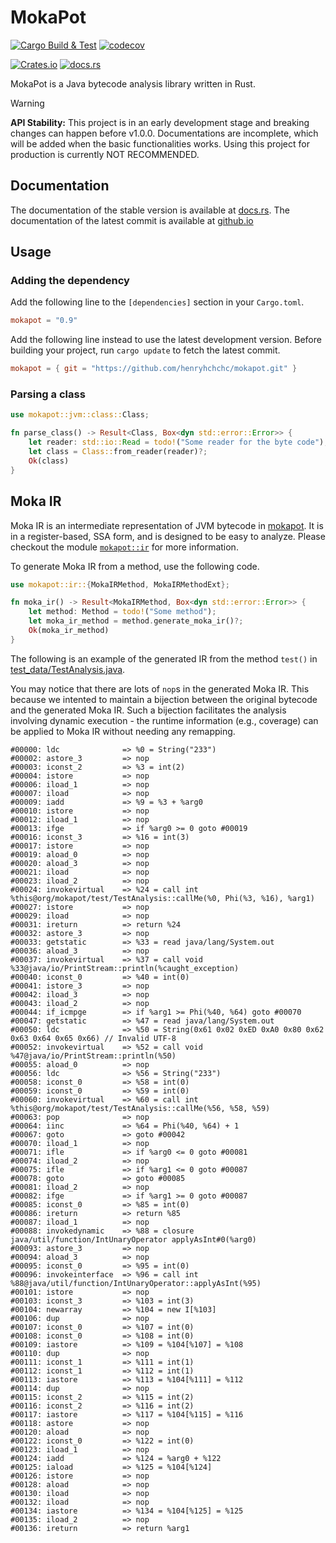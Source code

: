 # MokaPot

[![Cargo Build & Test](https://github.com/henryhchchc/mokapot/actions/workflows/ci.yml/badge.svg)](https://github.com/henryhchchc/mokapot/actions/workflows/ci.yml)
[![codecov](https://codecov.io/gh/henryhchchc/mokapot/graph/badge.svg?token=6M09J26KSM)](https://codecov.io/gh/henryhchchc/mokapot)

[![Crates.io](https://img.shields.io/crates/v/mokapot)](https://crates.io/crates/mokapot)
[![docs.rs](https://img.shields.io/docsrs/mokapot)](https://docs.rs/mokapot)

MokaPot is a Java bytecode analysis library written in Rust.

> [!WARNING]
> **API Stability:** This project is in an early development stage and breaking changes can happen before v1.0.0.
> Documentations are incomplete, which will be added when the basic functionalities works.
> Using this project for production is currently NOT RECOMMENDED.

## Documentation

The documentation of the stable version is available at [docs.rs](https://docs.rs/mokapot).
The documentation of the latest commit is available at [github.io](https://henryhchchc.github.io/mokapot/mokapot/)


## Usage

### Adding the dependency

Add the following line to the `[dependencies]` section in your `Cargo.toml`.
```toml
mokapot = "0.9"
```

Add the following line instead to use the latest development version.
Before building your project, run `cargo update` to fetch the latest commit.
```toml
mokapot = { git = "https://github.com/henryhchchc/mokapot.git" }
```

### Parsing a class

```rust
use mokapot::jvm::class::Class;

fn parse_class() -> Result<Class, Box<dyn std::error::Error>> {
    let reader: std::io::Read = todo!("Some reader for the byte code");
    let class = Class::from_reader(reader)?;
    Ok(class)
}
```

## Moka IR

Moka IR is an intermediate representation of JVM bytecode in [mokapot](https://github.com/henryhchchc/mokapot).
It is in a register-based, SSA form, and is designed to be easy to analyze.
Please checkout the module [`mokapot::ir`](https://docs.rs/mokapot/latest/mokapot/ir/index.html) for more information.

To generate Moka IR from a method, use the following code.

```rust
use mokapot::ir::{MokaIRMethod, MokaIRMethodExt};

fn moka_ir() -> Result<MokaIRMethod, Box<dyn std::error::Error>> {
    let method: Method = todo!("Some method");
    let moka_ir_method = method.generate_moka_ir()?;
    Ok(moka_ir_method)
}
```

The following is an example of the generated IR from the method `test()` in [test_data/TestAnalysis.java](test_data/TestAnalysis.java).

You may notice that there are lots of `nop`s in the generated Moka IR.
This because we intented to maintain a bijection between the original bytecode and the generated Moka IR.
Such a bijection facilitates the analysis involving dynamic execution - the runtime information (e.g., coverage) can be applied to Moka IR without needing any remapping.

```text
#00000: ldc              => %0 = String("233")
#00002: astore_3         => nop
#00003: iconst_2         => %3 = int(2)
#00004: istore           => nop
#00006: iload_1          => nop
#00007: iload            => nop
#00009: iadd             => %9 = %3 + %arg0
#00010: istore           => nop
#00012: iload_1          => nop
#00013: ifge             => if %arg0 >= 0 goto #00019
#00016: iconst_3         => %16 = int(3)
#00017: istore           => nop
#00019: aload_0          => nop
#00020: aload_3          => nop
#00021: iload            => nop
#00023: iload_2          => nop
#00024: invokevirtual    => %24 = call int %this@org/mokapot/test/TestAnalysis::callMe(%0, Phi(%3, %16), %arg1)
#00027: istore           => nop
#00029: iload            => nop
#00031: ireturn          => return %24
#00032: astore_3         => nop
#00033: getstatic        => %33 = read java/lang/System.out
#00036: aload_3          => nop
#00037: invokevirtual    => %37 = call void %33@java/io/PrintStream::println(%caught_exception)
#00040: iconst_0         => %40 = int(0)
#00041: istore_3         => nop
#00042: iload_3          => nop
#00043: iload_2          => nop
#00044: if_icmpge        => if %arg1 >= Phi(%40, %64) goto #00070
#00047: getstatic        => %47 = read java/lang/System.out
#00050: ldc              => %50 = String(0x61 0x02 0xED 0xA0 0x80 0x62 0x63 0x64 0x65 0x66) // Invalid UTF-8
#00052: invokevirtual    => %52 = call void %47@java/io/PrintStream::println(%50)
#00055: aload_0          => nop
#00056: ldc              => %56 = String("233")
#00058: iconst_0         => %58 = int(0)
#00059: iconst_0         => %59 = int(0)
#00060: invokevirtual    => %60 = call int %this@org/mokapot/test/TestAnalysis::callMe(%56, %58, %59)
#00063: pop              => nop
#00064: iinc             => %64 = Phi(%40, %64) + 1
#00067: goto             => goto #00042
#00070: iload_1          => nop
#00071: ifle             => if %arg0 <= 0 goto #00081
#00074: iload_2          => nop
#00075: ifle             => if %arg1 <= 0 goto #00087
#00078: goto             => goto #00085
#00081: iload_2          => nop
#00082: ifge             => if %arg1 >= 0 goto #00087
#00085: iconst_0         => %85 = int(0)
#00086: ireturn          => return %85
#00087: iload_1          => nop
#00088: invokedynamic    => %88 = closure java/util/function/IntUnaryOperator applyAsInt#0(%arg0)
#00093: astore_3         => nop
#00094: aload_3          => nop
#00095: iconst_0         => %95 = int(0)
#00096: invokeinterface  => %96 = call int %88@java/util/function/IntUnaryOperator::applyAsInt(%95)
#00101: istore           => nop
#00103: iconst_3         => %103 = int(3)
#00104: newarray         => %104 = new I[%103]
#00106: dup              => nop
#00107: iconst_0         => %107 = int(0)
#00108: iconst_0         => %108 = int(0)
#00109: iastore          => %109 = %104[%107] = %108
#00110: dup              => nop
#00111: iconst_1         => %111 = int(1)
#00112: iconst_1         => %112 = int(1)
#00113: iastore          => %113 = %104[%111] = %112
#00114: dup              => nop
#00115: iconst_2         => %115 = int(2)
#00116: iconst_2         => %116 = int(2)
#00117: iastore          => %117 = %104[%115] = %116
#00118: astore           => nop
#00120: aload            => nop
#00122: iconst_0         => %122 = int(0)
#00123: iload_1          => nop
#00124: iadd             => %124 = %arg0 + %122
#00125: iaload           => %125 = %104[%124]
#00126: istore           => nop
#00128: aload            => nop
#00130: iload            => nop
#00132: iload            => nop
#00134: iastore          => %134 = %104[%125] = %125
#00135: iload_2          => nop
#00136: ireturn          => return %arg1
```